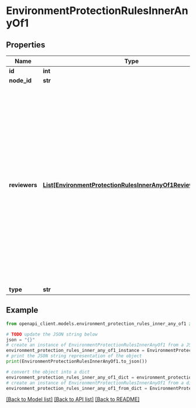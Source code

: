 # EnvironmentProtectionRulesInnerAnyOf1


## Properties

Name | Type | Description | Notes
------------ | ------------- | ------------- | -------------
**id** | **int** |  | 
**node_id** | **str** |  | 
**reviewers** | [**List[EnvironmentProtectionRulesInnerAnyOf1ReviewersInner]**](EnvironmentProtectionRulesInnerAnyOf1ReviewersInner.md) | The people or teams that may approve jobs that reference the environment. You can list up to six users or teams as reviewers. The reviewers must have at least read access to the repository. Only one of the required reviewers needs to approve the job for it to proceed. | [optional] 
**type** | **str** |  | 

## Example

```python
from openapi_client.models.environment_protection_rules_inner_any_of1 import EnvironmentProtectionRulesInnerAnyOf1

# TODO update the JSON string below
json = "{}"
# create an instance of EnvironmentProtectionRulesInnerAnyOf1 from a JSON string
environment_protection_rules_inner_any_of1_instance = EnvironmentProtectionRulesInnerAnyOf1.from_json(json)
# print the JSON string representation of the object
print(EnvironmentProtectionRulesInnerAnyOf1.to_json())

# convert the object into a dict
environment_protection_rules_inner_any_of1_dict = environment_protection_rules_inner_any_of1_instance.to_dict()
# create an instance of EnvironmentProtectionRulesInnerAnyOf1 from a dict
environment_protection_rules_inner_any_of1_from_dict = EnvironmentProtectionRulesInnerAnyOf1.from_dict(environment_protection_rules_inner_any_of1_dict)
```
[[Back to Model list]](../README.md#documentation-for-models) [[Back to API list]](../README.md#documentation-for-api-endpoints) [[Back to README]](../README.md)


